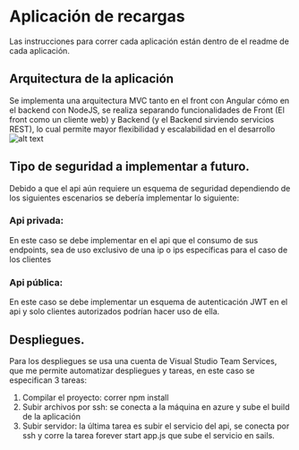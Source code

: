 # Aplicación de recargas

Las instrucciones para correr cada aplicación están dentro de el readme de cada aplicación.

## Arquitectura de la aplicación
Se implementa una arquitectura MVC tanto en el front con Angular cómo en el backend con NodeJS, se realiza separando funcionalidades de Front (El front como un cliente web) y Backend (y el Backend sirviendo servicios REST), lo cual permite mayor flexibilidad y escalabilidad en el desarrollo
![alt text](https://image.ibb.co/jcCw85/App_Recharges_Page_1.png)

## Tipo de seguridad a implementar a futuro.
Debido a que el api aún requiere un esquema de seguridad dependiendo de los siguientes escenarios se debería implementar lo siguiente:

### Api privada:
En este caso se debe implementar en el api que el consumo de sus endpoints, sea de uso exclusivo de una ip o ips específicas para el caso de los clientes

### Api pública:
En este caso se debe implementar un esquema de autenticación JWT en el api y solo clientes autorizados podrían hacer uso de ella.


## Despliegues.
Para los despliegues se usa una cuenta de Visual Studio Team Services, que me permite automatizar despliegues y tareas, en este caso se especifican 3 tareas:

1. Compilar el proyecto: correr npm install
2.  Subir archivos por ssh: se conecta a la máquina en azure y sube el build de la aplicación
3. Subir servidor: la última tarea es subir el servicio del api, se conecta por ssh y corre la tarea forever start app.js que sube el servicio en sails.
